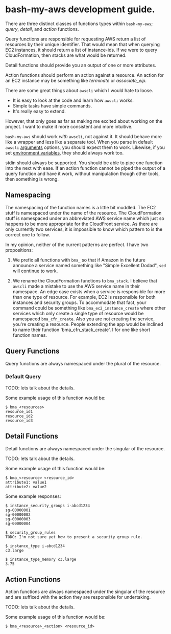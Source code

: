 # bash-my-aws development guide.

There are three distinct classes of functions types within `bash-my-aws`; *query*, *detail*, and *action* functions.

Query functions are responsible for requesting AWS return a list of resources by their unique identifier. That would mean that when querying EC2 instances, it should return a list of instance-ids. If we were to query CloudFormation, then stacks are what would be returned.

Detail functions should provide you an output of one or more attributes.

Action functions should perform an action against a resource. An action for an EC2 instance may be something like *terminate* or *associate_eip*.

There are some great things about `awscli` which I would hate to loose.

* It is easy to look at the code and learn how `awscli` works.
* Simple tasks have simple commands.
* It's really easy to extend.

However, that only goes as far as making me excited about working on the project. I want to make it more consistent and more intuitive.

`bash-my-aws` should work *with* `awscli`, not against it. It should behave more like a wrapper and less like a separate tool. When you parse in default `awscli` [arguments](http://docs.aws.amazon.com/cli/latest/reference/#options) options, you should expect them to work. Likewise, if you set [environment variables](http://docs.aws.amazon.com/cli/latest/userguide/cli-chap-getting-started.html), they should always work too.

stdin should always be supported. You should be able to pipe one function into the next with ease. If an action function cannot be piped the output of a query function and have it work, without manipulation though other tools, then something is wrong.

## Namespacing

The namespacing of the function names is a little bit muddled. The EC2 stuff is namespaced under the name of the resource. The CloudFormation stuff is namespaced under an abbreviated AWS service name which just so happens to be more appropriate for the CloudFront service. As there are only currently two services, it is impossible to know which pattern to is the correct one to follow.

In my opinion, neither of the current patterns are perfect. I have two propositions:

1. We prefix all functions with `bma_` so that if Amazon in the future announce a service named something like "Simple Excellent Dodad", `sed` will continue to work.

2. We rename the CloudFormation functions to `bma_stack`. I believe that `awscli`  made a mistake to use the AWS service name in their namespace. An edge case exists when a service is responsible for more than one type of resource. For example, EC2 is responsible for both instances and security groups. To accommodate that fact, your command could be something like `bma_ec2_instance_create` where other services which only create a single type of resource would be namespaced `bma_cfn_create`. Also you are not creating the service, you're creating a resource. People extending the app would be inclined to name their function 'bma_cfn_stack_create'. I for one like short function names.

## Query Functions

Query functions are always namespaced under the plural of the resource.

### Default Query

TODO: lets talk about the details.

Some example usage of this function would be:

    $ bma_<resources>
    resource_id1
    resource_id2
    resource_id3


## Detail Functions

Detail functions are always namespaced under the singular of the resource.

TODO: lets talk about the details.

Some example usage of this function would be:

    $ bma_<resource> <resource_id>
    attribute1: value1
    attribute2: value2

Some example responses:

    $ instance_security_groups i-abcd1234
    sg-00000001
    sg-00000002
    sg-00000003
    sg-00000004

    $ security_group_rules
    TODO: I'm not sure yet how to present a security group rule.

    $ instance_type i-abcd1234
    c3.large

    $ instance_type_memory c3.large
    3.75


## Action Functions

Action functions are always namespaced under the singular of the resource and are suffixed with the action they are responsible for undertaking.

TODO: lets talk about the details.

Some example usage of this function would be:

    $ bma_<resource>_<action> <resource_id>


